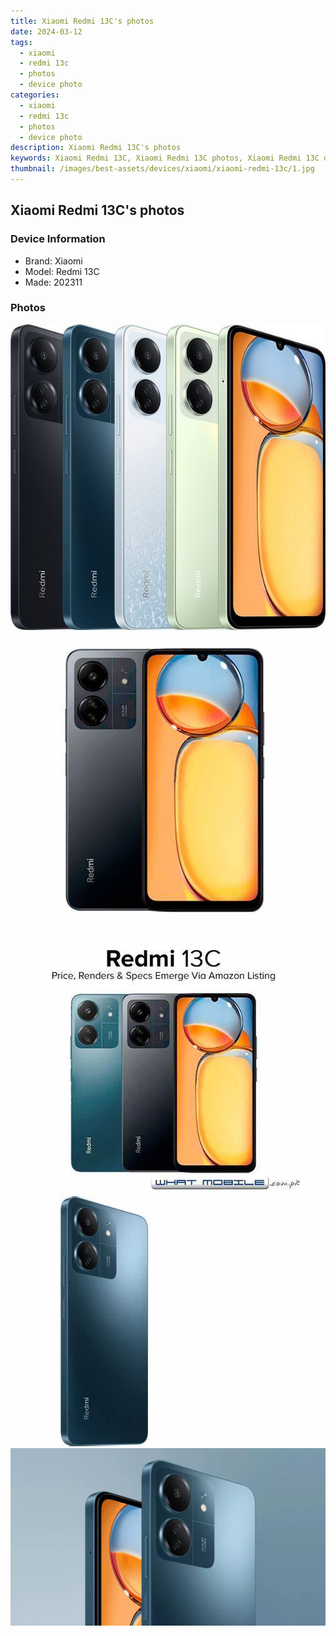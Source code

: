 ```yaml
---
title: Xiaomi Redmi 13C's photos
date: 2024-03-12
tags: 
  - xiaomi
  - redmi 13c
  - photos
  - device photo
categories: 
  - xiaomi
  - redmi 13c
  - photos
  - device photo
description: Xiaomi Redmi 13C's photos
keywords: Xiaomi Redmi 13C, Xiaomi Redmi 13C photos, Xiaomi Redmi 13C device photo
thumbnail: /images/best-assets/devices/xiaomi/xiaomi-redmi-13c/1.jpg
---
```


## Xiaomi Redmi 13C's photos

### Device Information

- Brand: Xiaomi
- Model: Redmi 13C
- Made: 202311

### Photos

![/images/best-assets/devices/xiaomi/xiaomi-redmi-13c/1.jpg](/images/best-assets/devices/xiaomi/xiaomi-redmi-13c/1.jpg)
![/images/best-assets/devices/xiaomi/xiaomi-redmi-13c/2.jpg](/images/best-assets/devices/xiaomi/xiaomi-redmi-13c/2.jpg)
![/images/best-assets/devices/xiaomi/xiaomi-redmi-13c/3.jpg](/images/best-assets/devices/xiaomi/xiaomi-redmi-13c/3.jpg)
![/images/best-assets/devices/xiaomi/xiaomi-redmi-13c/4.jpg](/images/best-assets/devices/xiaomi/xiaomi-redmi-13c/4.jpg)
![/images/best-assets/devices/xiaomi/xiaomi-redmi-13c/5.jpg](/images/best-assets/devices/xiaomi/xiaomi-redmi-13c/5.jpg)
